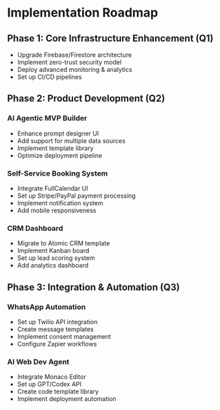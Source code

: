 
# Implementation Roadmap

## Phase 1: Core Infrastructure Enhancement (Q1)
- Upgrade Firebase/Firestore architecture
- Implement zero-trust security model
- Deploy advanced monitoring & analytics
- Set up CI/CD pipelines

## Phase 2: Product Development (Q2)
### AI Agentic MVP Builder
- Enhance prompt designer UI
- Add support for multiple data sources
- Implement template library
- Optimize deployment pipeline

### Self-Service Booking System
- Integrate FullCalendar UI
- Set up Stripe/PayPal payment processing
- Implement notification system
- Add mobile responsiveness

### CRM Dashboard
- Migrate to Atomic CRM template
- Implement Kanban board
- Set up lead scoring system
- Add analytics dashboard

## Phase 3: Integration & Automation (Q3)
### WhatsApp Automation
- Set up Twilio API integration
- Create message templates
- Implement consent management
- Configure Zapier workflows

### AI Web Dev Agent
- Integrate Monaco Editor
- Set up GPT/Codex API
- Create code template library
- Implement deployment automation
